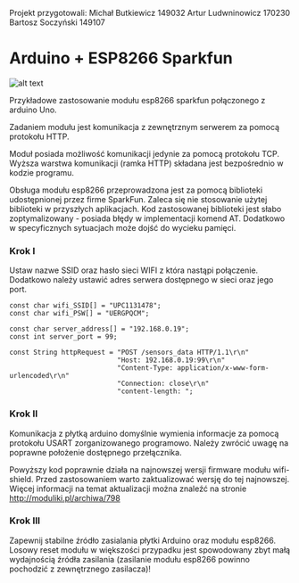Projekt przygotowali:
Michał Butkiewicz 149032
Artur Ludwninowicz 170230
Bartosz Soczyński 149107

# Arduino + ESP8266 Sparkfun
![alt text](https://cdn.sparkfun.com/assets/learn_tutorials/4/0/3/angled.jpg)

Przykładowe zastosowanie modułu esp8266 sparkfun połączonego z arduino Uno. 

Zadaniem modułu jest komunikacja z zewnętrznym serwerem za pomocą protokołu HTTP.

Moduł posiada możliwość komunikacji jedynie za pomocą protokołu TCP. 
Wyższa warstwa komunikacji (ramka HTTP) składana jest bezpośrednio w kodzie programu.

Obsługa modułu esp8266 przeprowadzona jest za pomocą biblioteki udostępnionej przez firme SparkFun. 
Zaleca się nie stosowanie użytej biblioteki w przyszłych aplikacjach. 
Kod zastosowanej biblioteki jest słabo zoptymalizowany - posiada błędy w implementacji komend AT. 
Dodatkowo w specyficznych sytuacjach może dojść do wycieku pamięci.  

### Krok I
Ustaw nazwe SSID oraz hasło sieci WIFI z która nastąpi połączenie. Dodatkowo należy ustawić adres serwera dostępnego w sieci oraz jego port.

```
const char wifi_SSID[] = "UPC1131478";
const char wifi_PSW[] = "UERGPQCM";

const char server_address[] = "192.168.0.19";
const int server_port = 99;
```

```
const String httpRequest = "POST /sensors_data HTTP/1.1\r\n"
                           "Host: 192.168.0.19:99\r\n"
                           "Content-Type: application/x-www-form-urlencoded\r\n" 
                           "Connection: close\r\n"
                           "content-length: ";                       
```                          

### Krok II
Komunikacja z płytką arduino domyślnie wymienia informacje za pomocą protokołu USART zorganizowanego programowo. 
Należy zwrócić uwagę na poprawne położenie dostępnego przełącznika.

Powyższy kod poprawnie działa na najnowszej wersji firmware modułu wifi-shield. 
Przed zastosowaniem warto zaktualizować wersję do tej najnowszej. 
Więcej informacji na temat aktualizacji można znaleźć na stronie http://moduliki.pl/archiwa/798

### Krok III
Zapewnij stabilne źródło zasialania płytki Arduino oraz modułu esp8266. 
Losowy reset modułu w większości przypadku jest spowodowany zbyt małą wydajnością źródła zasilania 
(zasilanie modułu esp8266 powinno pochodzić z zewnętrznego zasilacza)!
